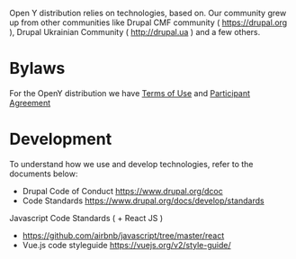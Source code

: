 Open Y distribution relies on technologies, based on. 
Our community grew up from other communities like Drupal CMF community ( https://drupal.org ), Drupal Ukrainian Community ( http://drupal.ua ) and a few others.

# Bylaws

For the OpenY distribution we have [Terms of Use](https://github.com/ymcatwincities/openy/wiki/Open-Y-Terms-of-Use) and [Participant Agreement](https://github.com/ymcatwincities/openy/wiki/Open-Y-Participant-Agreement)

# Development

To understand how we use and develop technologies, refer to the documents below:

* Drupal Code of Conduct https://www.drupal.org/dcoc 
* Code Standards https://www.drupal.org/docs/develop/standards

Javascript Code Standards  ( + React JS )
* https://github.com/airbnb/javascript/tree/master/react
* Vue.js code styleguide https://vuejs.org/v2/style-guide/


